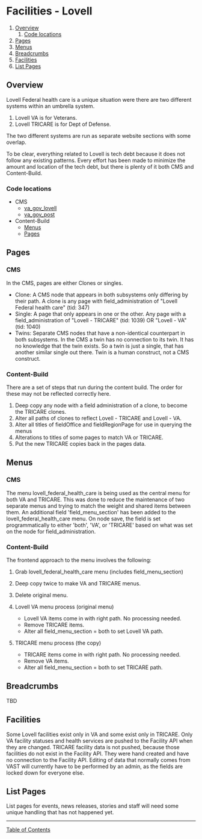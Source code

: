 # Facilities - Lovell

1. [Overview](#overview)
   1. [Code locations](#code-locations)
1. [Pages](#pages)
1. [Menus](#menus)
1. [Breadcrumbs](#breadcrumbs)
1. [Facilities](#facilities)
1. [List Pages](#list-pages)

## Overview

Lovell Federal health care is a unique situation were there are two different systems within an umbrella system.
   1. Lovell VA is for Veterans.
   2. Lovell TRICARE is for Dept of Defense.

The two different systems are run as separate website sections with some overlap.

To be clear, everything related to Lovell is tech debt because it does not follow any existing patterns.  Every effort has been made to minimize the amount and location of the tech debt, but there is plenty of it both CMS and Content-Build.

### Code locations
   - CMS
     - [va_gov_lovell](https://github.com/department-of-veterans-affairs/va.gov-cms/tree/main/docroot/modules/custom/va_gov_lovell)
     - [va_gov_post](https://github.com/department-of-veterans-affairs/va.gov-cms/tree/main/docroot/modules/custom/va_gov_post_api)
   - Content-Build
      - [Menus](https://github.com/department-of-veterans-affairs/content-build/tree/main/src/site/stages/build/drupal/graphql/navigation-fragments/facilitySidebar.nav.graphql.js)
      - [Pages](https://github.com/department-of-veterans-affairs/content-build/tree/main/src/site/stages/build/drupal/metalsmith-drupal.js)

## Pages
### CMS
In the CMS, pages are either Clones or singles.
   - Clone: A CMS node that appears in both subsystems only differing by their path. A clone is any page with field_administration of "Lovell Federal health care" (tid: 347)
   - Single: A page that only appears in one or the other.  Any page with a field_administration of "Lovell - TRICARE" (tid: 1039) OR "Lovell - VA" (tid: 1040)
   - Twins: Separate CMS nodes that have a non-identical counterpart in both subsystems.  In the CMS a twin has no connection to its twin.  It has no knowledge that the twin exists.  So a twin is just a single, that has another similar single out there.  Twin is a human construct, not a CMS construct.

### Content-Build
There are a set of steps that run during the content build. The order for these may not be reflected correctly here.
   1. Deep copy any node with a field administration of a clone, to become the TRICARE clones.
   1. Alter all paths of clones to reflect Lovell - TRICARE and Lovell - VA.
   1. Alter all titles of fieldOffice and fieldRegionPage for use in querying the menus
   1. Alterations to titles of some pages to match VA or TRICARE.
   1. Put the new TRICARE copies back in the pages data.

## Menus

### CMS
The menu lovell_federal_health_care is being used as the central menu for both VA and TRICARE. This was done to reduce the maintenance of two separate menus and trying to match the weight and shared items between them.
An additional field 'field_menu_section' has been added to the lovell_federal_health_care menu.  On node save, the field is set programmatically to either 'both', 'VA', or 'TRICARE' based on what was set on the node for field_administration.
### Content-Build
The frontend approach to the menu involves the following:

1. Grab lovell_federal_health_care menu (includes field_menu_section)
2. Deep copy twice to make VA and TRICARE menus.
3. Delete original menu.

4. Lovell VA menu process (original menu)
   - Lovell VA items come in with right path. No processing needed.
   - Remove TRICARE items.
   - Alter all field_menu_section = both to set Lovell VA path.

5. TRICARE menu process (the copy)
   - TRICARE items come in with right path. No processing needed.
   - Remove VA items.
   - Alter all field_menu_section = both to set TRICARE path.

## Breadcrumbs
TBD

## Facilities
Some Lovell facilities exist only in VA and some exist only in TRICARE.  Only VA facility statuses and health services are pushed to the Facility API when they are changed.  TRICARE facility data is not pushed, because those facilities do not exist in the Facility API.  They were hand created and have no connection to the Facility API.  Editing of data that normally comes from VAST will currently have to be performed by an admin, as the fields are locked down for everyone else.

## List Pages
List pages for events, news releases, stories and staff will need some unique handling that has not happened yet.

----

[Table of Contents](../README.md)
